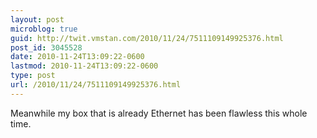 ```yaml
---
layout: post
microblog: true
guid: http://twit.vmstan.com/2010/11/24/7511109149925376.html
post_id: 3045528
date: 2010-11-24T13:09:22-0600
lastmod: 2010-11-24T13:09:22-0600
type: post
url: /2010/11/24/7511109149925376.html
---
```

Meanwhile my box that is already Ethernet has been flawless this whole time.
